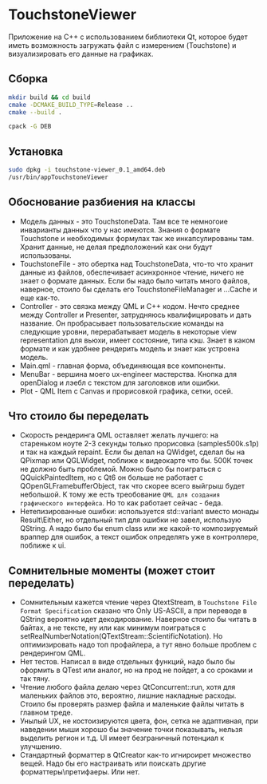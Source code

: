 # TouchstoneViewer
Приложение на C++ с использованием библиотеки Qt, которое будет иметь возможность загружать файл с измерением (Touchstone) и визуализировать его данные на графиках.  

## Сборка 

```bash
mkdir build && cd build
cmake -DCMAKE_BUILD_TYPE=Release ..
cmake --build .

cpack -G DEB
```


## Установка
```bash
sudo dpkg -i touchstone-viewer_0.1_amd64.deb
/usr/bin/appTouchstoneViewer
```

## Обоснование разбиения на классы
* Модель данных - это TouchstoneData. Там все те немногоие инварианты данных что у нас имеются. Знания о формате Touchstone и необходимых формулах так же инкапсулированы там. Хранит данные, не делая предположений как они будут использованы.
* TouchstoneFile - это обертка над TouchstoneData, что-то что хранит данные из файлов, обеспечивает асинхронное чтение, ничего не знает о формате данных. Если бы надо было читать много файлов, наверное, стоило бы сделать его TouchstoneFileManager и ...Cache и еще как-то. 
* Controller - это связка между QML и C++ кодом. Нечто среднее между Controller и Presenter, затрудняюсь квалифицировать и дать название. Он пробрасывает пользовательские команды на следующие уровни, перерабатывает модель в некоторые view representation для вьюхи, имеет состояние, типа кэш. Знает в каком формате и как удобнее рендерить модель и знает как устроена модель.
* Main.qml - главная форма, объединяющая все компоненты.
* MenuBar - вершина моего ux-engineer мастерства. Кнопка для openDialog и лэебл с текстом для заголовков или ошибки. 
* Plot - QML Item с Canvas и прорисовкой графика, сетки, осей. 

## Что стоило бы переделать
* Скорость рендеринга QML оставляет желать лучшего: на стареньком ноуте 2-3 секунды только прорисовка (samples500k.s1p) и так на каждый repaint. Если бы делал на QWidget, сделал бы на QPixmap или QGLWidget, поближе к видеокарте что бы. 500К точек не должно быть проблемой. Можно было бы поиграться с QQuickPaintedItem, но с Qt6 он больше не работает с QOpenGLFramebufferObject, так что скорее всего выйгрыш будет небольшой. К тому же есть треобование `QML для создания графического интерфейса`. Но то как работает сейчас - беда.
* Нетепизированные ошибки: используется std::variant вместо монады Result\Either, но отдельный тип для ошибки не завел, использую QString. А надо было бы enum class или же какой-то композируемый враппер для ошибок, а текст ошибок определять уже в контроллере, поближе к ui.

## Сомнительные моменты (может стоит переделать)
* Сомнительным кажется чтение через QtextStream, в `Touchstone File Format Specification` сказано что Only US-ASCII, а при переводе в QString вероятно идет декодирование. Наверное стоило бы читать в байтах, а не тексте, ну или как минимум поиграться с setRealNumberNotation(QTextStream::ScientificNotation). Но оптимизировать надо топ профайлера, а тут явно больше проблем с рендерингом QML. 
* Нет тестов. Написал в виде отдельных функций, надо было бы оформить в QTest или аналог, но на прод не пойдет, а со сроками и так тяну. 
* Чтение любого файла делаю через QtConcurrent::run, хотя для маленьких файлов это, вероятно, лишние накладные расходы. Стоило бы проверять размер файла и маленькие файлы читать в главном треде. 
* Унылый UX, не костоизируются цвета, фон, сетка не адаптивная, при наведении мыши хорошо бы значение точки показывать, нельзя выделить регион и т.д. UI имеет безграничный потенциал к улучшению. 
* Стандартный форматтер в QtCreator как-то игнироирет множество вещей. Надо бы его настраивать или поискать другие форматтеры\претифаеры. Или нет.
